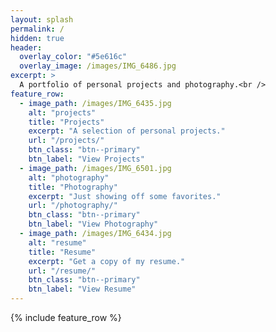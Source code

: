 ```yaml
---
layout: splash
permalink: /
hidden: true
header:
  overlay_color: "#5e616c"
  overlay_image: /images/IMG_6486.jpg
excerpt: >
  A portfolio of personal projects and photography.<br />
feature_row:
  - image_path: /images/IMG_6435.jpg
    alt: "projects"
    title: "Projects"
    excerpt: "A selection of personal projects."
    url: "/projects/"
    btn_class: "btn--primary"
    btn_label: "View Projects"
  - image_path: /images/IMG_6501.jpg
    alt: "photography"
    title: "Photography"
    excerpt: "Just showing off some favorites."
    url: "/photography/"
    btn_class: "btn--primary"
    btn_label: "View Photography"
  - image_path: /images/IMG_6434.jpg
    alt: "resume"
    title: "Resume"
    excerpt: "Get a copy of my resume."
    url: "/resume/"
    btn_class: "btn--primary"
    btn_label: "View Resume"      
---
```


{% include feature_row %}
